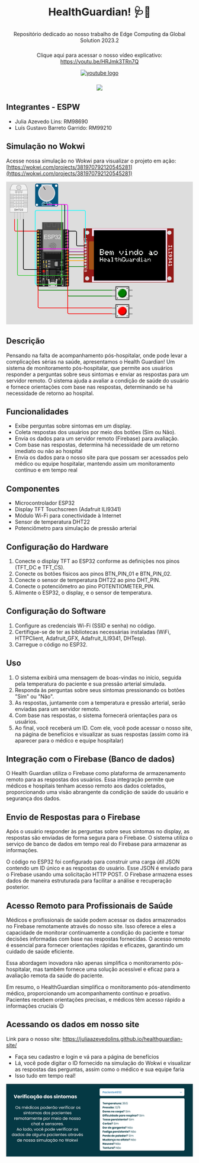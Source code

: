<h1 align="center">HealthGuardian! 🩺💊</h1>

###

<p align="center">Repositório dedicado ao nosso trabalho de Edge Computing da Global Solution 2023.2</p>

###

<div align="center">
  <p align="center">Clique aqui para acessar o nosso vídeo explicativo: <a href="https://youtu.be/HRJmk3TRn7Q">https://youtu.be/HRJmk3TRn7Q</a></p>
  <a href="https://youtu.be/HRJmk3TRn7Q">
    <img src="https://img.shields.io/static/v1?message=Youtube&logo=youtube&label=&color=FF0000&logoColor=white&labelColor=&style=for-the-badge" height="40" alt="youtube logo"  />
  </a>
</div>

###

<div align="center">
  <img height="200" src="https://i.pinimg.com/originals/70/37/d4/7037d478852af21357f038fac2d2e9f6.gif"  />
</div>

## Integrantes - ESPW
- Julia Azevedo Lins: RM98690
- Luís Gustavo Barreto Garrido: RM99210

## Simulação no Wokwi
Acesse nossa simulação no Wokwi para visualizar o projeto em ação: 
[https://wokwi.com/projects/381970792120545281](https://wokwi.com/projects/381970792120545281)

![Imagem do HealthGuardian no Wokwi](./HealthGuardian%20-%20Imagem%20no%20Wokwi.png)

## Descrição
Pensando na falta de acompanhamento pós-hospitalar, onde pode levar a complicações sérias na saúde, apresentamos o Health Guardian! Um sistema de monitoramento pós-hospitalar, que permite aos usuários responder a perguntas sobre seus sintomas e enviar as respostas para um servidor remoto. O sistema ajuda a avaliar a condição de saúde do usuário e fornece orientações com base nas respostas, determinando se há necessidade de retorno ao hospital.

## Funcionalidades
- Exibe perguntas sobre sintomas em um display.
- Coleta respostas dos usuários por meio dos botões (Sim ou Não).
- Envia os dados para um servidor remoto (Firebase) para avaliação.
- Com base nas respostas, determina há necessidade de um retorno imediato ou não ao hospital
- Envia os dados para o nosso site para que possam ser acessados pelo médico ou equipe hospitalar, mantendo assim um monitoramento contínuo e em tempo real

## Componentes
- Microcontrolador ESP32
- Display TFT Touchscreen (Adafruit ILI9341)
- Módulo Wi-Fi para conectividade à Internet
- Sensor de temperatura DHT22
- Potenciômetro para simulação de pressão arterial

## Configuração do Hardware
1. Conecte o display TFT ao ESP32 conforme as definições nos pinos (TFT_DC e TFT_CS).
2. Conecte os botões físicos aos pinos BTN_PIN_01 e BTN_PIN_02.
3. Conecte o sensor de temperatura DHT22 ao pino DHT_PIN.
4. Conecte o potenciômetro ao pino POTENTIOMETER_PIN.
5. Alimente o ESP32, o display, e o sensor de temperatura.

## Configuração do Software
1. Configure as credenciais Wi-Fi (SSID e senha) no código.
2. Certifique-se de ter as bibliotecas necessárias instaladas (WiFi, HTTPClient, Adafruit_GFX, Adafruit_ILI9341, DHTesp).
3. Carregue o código no ESP32.

## Uso
1. O sistema exibirá uma mensagem de boas-vindas no início, seguida pela temperatura do paciente e sua pressão arterial simulada.
2. Responda às perguntas sobre seus sintomas pressionando os botões "Sim" ou "Não".
3. As respostas, juntamente com a temperatura e pressão arterial, serão enviadas para um servidor remoto.
4. Com base nas respostas, o sistema fornecerá orientações para os usuários.
5. Ao final, você receberá um ID. Com ele, você pode acessar o nosso site, na página de benefícios e visualizar as suas respostas (assim como irá aparecer para o médico e equipe hospitalar)

## Integração com o Firebase (Banco de dados)

O Health Guardian utiliza o Firebase como plataforma de armazenamento remoto para as respostas dos usuários. Essa integração permite que médicos e hospitais tenham acesso remoto aos dados coletados, proporcionando uma visão abrangente da condição de saúde do usuário e segurança dos dados.

## Envio de Respostas para o Firebase

Após o usuário responder às perguntas sobre seus sintomas no display, as respostas são enviadas de forma segura para o Firebase. O sistema utiliza o serviço de banco de dados em tempo real do Firebase para armazenar as informações.

O código no ESP32 foi configurado para construir uma carga útil JSON contendo um ID único e as respostas do usuário. Esse JSON é enviado para o Firebase usando uma solicitação HTTP POST. O Firebase armazena esses dados de maneira estruturada para facilitar a análise e recuperação posterior.

## Acesso Remoto para Profissionais de Saúde

Médicos e profissionais de saúde podem acessar os dados armazenados no Firebase remotamente através do nosso site. Isso oferece a eles a capacidade de monitorar continuamente a condição do paciente e tomar decisões informadas com base nas respostas fornecidas. O acesso remoto é essencial para fornecer orientações rápidas e eficazes, garantindo um cuidado de saúde eficiente.

Essa abordagem inovadora não apenas simplifica o monitoramento pós-hospitalar, mas também fornece uma solução acessível e eficaz para a avaliação remota da saúde do paciente.

Em resumo, o HealthGuardian simplifica o monitoramento pós-atendimento médico, proporcionando um acompanhamento contínuo e proativo. Pacientes recebem orientações precisas, e médicos têm acesso rápido a informações cruciais 😉

## Acessando os dados em nosso site
Link para o nosso site:
[https://juliaazevedolins.github.io/healthguardian-site/ ](https://juliaazevedolins.github.io/healthguardian-site/ )

- Faça seu cadastro e login e vá para a página de benefícios
- Lá, você pode digitar o ID fornecido na simulação do Wokwi e visualizar as respostas das perguntas, assim como o médico e sua equipe faria
- Isso tudo em tempo real!

![PacienteID - Nossa página de benefícios em nosso site](./PacienteID%20-%20página%20de%20benefícios.png)

